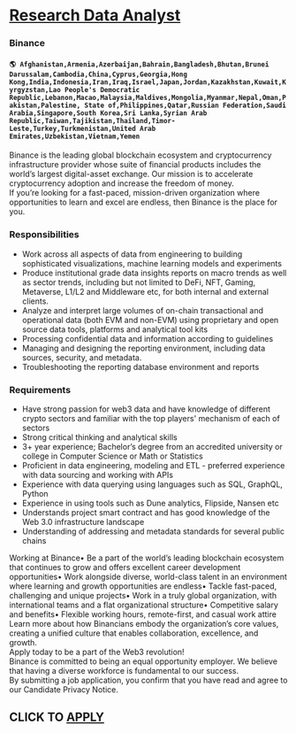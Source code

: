 # [Research Data Analyst](https://www.remotewlb.com/apply/research-data-analyst-68384)  
### Binance  
#### `🌎 Afghanistan,Armenia,Azerbaijan,Bahrain,Bangladesh,Bhutan,Brunei Darussalam,Cambodia,China,Cyprus,Georgia,Hong Kong,India,Indonesia,Iran,Iraq,Israel,Japan,Jordan,Kazakhstan,Kuwait,Kyrgyzstan,Lao People's Democratic Republic,Lebanon,Macao,Malaysia,Maldives,Mongolia,Myanmar,Nepal,Oman,Pakistan,Palestine, State of,Philippines,Qatar,Russian Federation,Saudi Arabia,Singapore,South Korea,Sri Lanka,Syrian Arab Republic,Taiwan,Tajikistan,Thailand,Timor-Leste,Turkey,Turkmenistan,United Arab Emirates,Uzbekistan,Vietnam,Yemen`  
Binance is the leading global blockchain ecosystem and cryptocurrency infrastructure provider whose suite of financial products includes the world’s largest digital-asset exchange. Our mission is to accelerate cryptocurrency adoption and increase the freedom of money.  
If you’re looking for a fast-paced, mission-driven organization where opportunities to learn and excel are endless, then Binance is the place for you.

### Responsibilities

  * Work across all aspects of data from engineering to building sophisticated visualizations, machine learning models and experiments
  * Produce institutional grade data insights reports on macro trends as well as sector trends, including but not limited to DeFi, NFT, Gaming, Metaverse, L1/L2 and Middleware etc, for both internal and external clients.
  * Analyze and interpret large volumes of on-chain transactional and operational data (both EVM and non-EVM) using proprietary and open source data tools, platforms and analytical tool kits
  * Processing confidential data and information according to guidelines
  * Managing and designing the reporting environment, including data sources, security, and metadata.
  * Troubleshooting the reporting database environment and reports

### Requirements

  * Have strong passion for web3 data and have knowledge of different crypto sectors and familiar with the top players' mechanism of each of sectors
  * Strong critical thinking and analytical skills
  * 3+ year experience; Bachelor’s degree from an accredited university or college in Computer Science or Math or Statistics
  * Proficient in data engineering, modeling and ETL - preferred experience with data sourcing and working with APIs
  * Experience with data querying using languages such as SQL, GraphQL, Python 
  * Experience in using tools such as Dune analytics, Flipside, Nansen etc
  * Understands project smart contract and has good knowledge of the Web 3.0 infrastructure landscape
  * Understanding of addressing and metadata standards for several public chains

Working at Binance• Be a part of the world’s leading blockchain ecosystem that continues to grow and offers excellent career development opportunities• Work alongside diverse, world-class talent in an environment where learning and growth opportunities are endless• Tackle fast-paced, challenging and unique projects• Work in a truly global organization, with international teams and a flat organizational structure• Competitive salary and benefits• Flexible working hours, remote-first, and casual work attire  
Learn more about how Binancians embody the organization’s core values, creating a unified culture that enables collaboration, excellence, and growth.  
Apply today to be a part of the Web3 revolution!  
Binance is committed to being an equal opportunity employer. We believe that having a diverse workforce is fundamental to our success.  
By submitting a job application, you confirm that you have read and agree to our Candidate Privacy Notice.  
## CLICK TO [APPLY](https://www.remotewlb.com/apply/research-data-analyst-68384)

